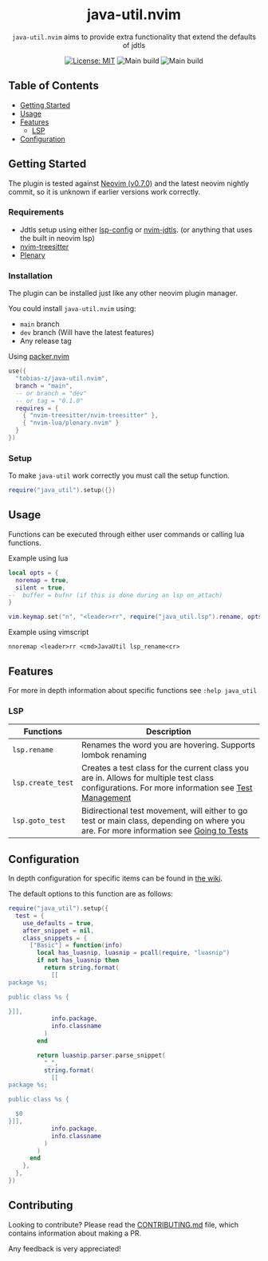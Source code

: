 <div align="center">

# java-util.nvim

`java-util.nvim` aims to provide extra functionality that extend the defaults of jdtls

[![License: MIT](https://img.shields.io/badge/License-MIT-green.svg)](https://opensource.org/licenses/MIT)
![Main build](https://img.shields.io/github/workflow/status/tobias-z/java-util.nvim/Validate?label=main%20build)
![Main build](https://img.shields.io/github/workflow/status/tobias-z/java-util.nvim/Validate/dev?label=dev%20build)

</div>

## Table of Contents

- [Getting Started](#getting-started)
- [Usage](#usage)
- [Features](#features)
  - [LSP](#lsp)
- [Configuration](#configuration)

## Getting Started

The plugin is tested against [Neovim (v0.7.0)](https://github.com/neovim/neovim/releases/tag/v0.7.0) and the latest neovim nightly commit, so it is unknown if earlier versions work correctly.

### Requirements

- Jdtls setup using either [lsp-config](https://github.com/neovim/nvim-lspconfig/blob/master/doc/server_configurations.md#jdtls) or [nvim-jdtls](https://github.com/mfussenegger/nvim-jdtls). (or anything that uses the built in neovim lsp)
- [nvim-treesitter](https://github.com/nvim-treesitter/nvim-treesitter)
- [Plenary](https://github.com/nvim-lua/plenary.nvim)

### Installation

The plugin can be installed just like any other neovim plugin manager.

You could install `java-util.nvim` using:

- `main` branch
- `dev` branch (Will have the latest features)
- Any release tag

Using [packer.nvim](https://github.com/wbthomason/packer.nvim)

```lua
use({
  "tobias-z/java-util.nvim",
  branch = "main",
  -- or branch = "dev"
  -- or tag = "0.1.0"
  requires = {
    { "nvim-treesitter/nvim-treesitter" },
    { "nvim-lua/plenary.nvim" }
  }
})
```

### Setup

To make `java-util` work correctly you must call the setup function.

```lua
require("java_util").setup({})
```

## Usage

Functions can be executed through either user commands or calling lua functions.

Example using lua

```lua
local opts = {
  noremap = true,
  silent = true,
--  buffer = bufnr (if this is done during an lsp on_attach)
}

vim.keymap.set("n", "<leader>rr", require("java_util.lsp").rename, opts)
```

Example using vimscript

```viml
nnoremap <leader>rr <cmd>JavaUtil lsp_rename<cr>
```

## Features

For more in depth information about specific functions see `:help java_util`

### LSP

| Functions         | Description                                                                                                                                                                                                              |
| ----------------- | ------------------------------------------------------------------------------------------------------------------------------------------------------------------------------------------------------------------------ |
| `lsp.rename`      | Renames the word you are hovering. Supports lombok renaming                                                                                                                                                              |
| `lsp.create_test` | Creates a test class for the current class you are in. Allows for multiple test class configurations. For more information see [Test Management](https://github.com/tobias-z/java-util.nvim/wiki/Test-Management)        |
| `lsp.goto_test`   | Bidirectional test movement, will either to go test or main class, depending on where you are. For more information see [Going to Tests](https://github.com/tobias-z/java-util.nvim/wiki/Test-Management#going-to-tests) |

## Configuration

In depth configuration for specific items can be found in [the wiki](https://github.com/tobias-z/java-util.nvim/wiki).

The default options to this function are as follows:

```lua
require("java_util").setup({
  test = {
    use_defaults = true,
    after_snippet = nil,
    class_snippets = {
      ["Basic"] = function(info)
        local has_luasnip, luasnip = pcall(require, "luasnip")
        if not has_luasnip then
          return string.format(
            [[
package %s;

public class %s {

}]],
            info.package,
            info.classname
          )
        end

        return luasnip.parser.parse_snippet(
          "_",
          string.format(
            [[
package %s;

public class %s {

  $0
}]],
            info.package,
            info.classname
          )
        )
      end
    },
  },
})
```

## Contributing

Looking to contribute? Please read the [CONTRIBUTING.md](./CONTRIBUTING.md) file, which contains information about making a PR.

Any feedback is very appreciated!
